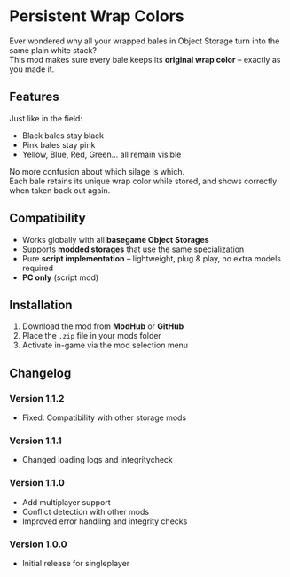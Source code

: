 # Persistent Wrap Colors

Ever wondered why all your wrapped bales in Object Storage turn into the same plain white stack?  
This mod makes sure every bale keeps its **original wrap color** – exactly as you made it.

## Features
Just like in the field:
- Black bales stay black  
- Pink bales stay pink  
- Yellow, Blue, Red, Green… all remain visible  

No more confusion about which silage is which.  
Each bale retains its unique wrap color while stored, and shows correctly when taken back out again.

## Compatibility
- Works globally with all **basegame Object Storages**  
- Supports **modded storages** that use the same specialization  
- Pure **script implementation** – lightweight, plug & play, no extra models required  
- **PC only** (script mod)

## Installation
1. Download the mod from **ModHub** or **GitHub**
2. Place the `.zip` file in your mods folder
3. Activate in-game via the mod selection menu

## Changelog
### Version 1.1.2
- Fixed: Compatibility with other storage mods

### Version 1.1.1
- Changed loading logs and integritycheck

### Version 1.1.0
- Add multiplayer support
- Conflict detection with other mods
- Improved error handling and integrity checks

### Version 1.0.0  
- Initial release for singleplayer 
